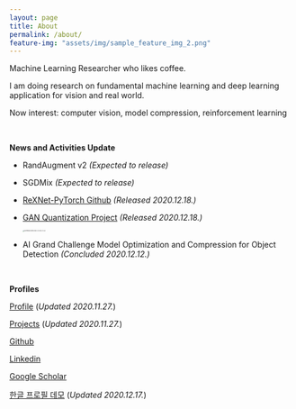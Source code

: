 ```yaml
---
layout: page
title: About
permalink: /about/
feature-img: "assets/img/sample_feature_img_2.png"
---
```


Machine Learning Researcher who likes coffee.

I am doing research on fundamental machine learning and deep learning application for vision and real world.

Now interest: computer vision, model compression, reinforcement learning

<br>



<strong>News and Activities Update</strong>

- RandAugment v2 <em>(Expected to release)</em>

- SGDMix <em>(Expected to release)</em>

- [ReXNet-PyTorch Github](https://github.com/ysbsb/ReXNet-PyTorch) <em> (Released 2020.12.18.)</em>

- [GAN Quantization Project](https://sites.google.com/view/swcon-graduate-thesis/%ED%99%88)  <em>(Released 2020.12.18.)</em>

  <img src="https://user-images.githubusercontent.com/37301677/102581878-c8f4cc80-4144-11eb-9b5c-673867486f02.png" alt="Screenshot from 2020-12-18 15-21-33" style="zoom: 15%;" />

- AI Grand Challenge Model Optimization and Compression for Object Detection  <em>(Concluded 2020.12.12.)</em>







<br>

<strong>Profiles</strong>

[Profile](https://www.notion.so/Subin-43175f6d5c00478699eb8bc99eafd4e9)  (<em>Updated 2020.11.27.</em>)

[Projects](https://www.notion.so/Projects-3de5e892e6e84942b1611650b9db9e9c)  (<em>Updated 2020.11.27.</em>)

[Github](https://github.com/ysbsb)

[Linkedin](https://www.linkedin.com/in/subin-yang-253144177/)

[Google Scholar](https://scholar.google.co.kr/citations?user=PqxbbQwAAAAJ&hl=ko)

[한글 프로필 데모](https://www.notion.so/Subin-Yang-Personal-Profile-38627b17d43a4c2bb6db8e4ba8e01315)  (<em>Updated 2020.12.17.</em>)

